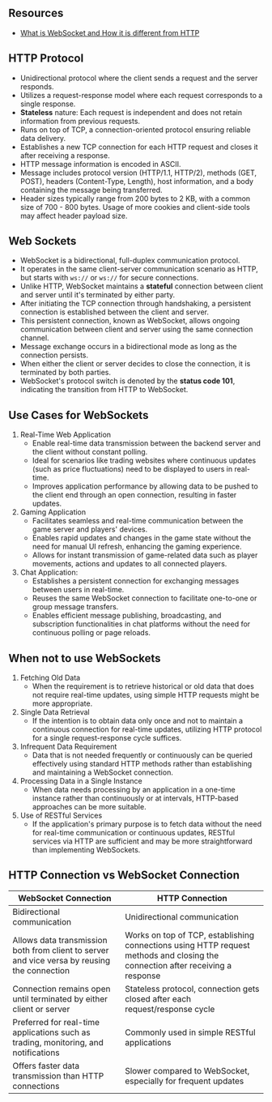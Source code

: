 ## Resources

- [What is WebSocket and How it is different from HTTP](https://www.geeksforgeeks.org/what-is-web-socket-and-how-it-is-different-from-the-http/)

## HTTP Protocol

- Unidirectional protocol where the client sends a request and the server responds.
- Utilizes a request-response model where each request corresponds to a single response.
- **Stateless** nature: Each request is independent and does not retain information from previous requests.
- Runs on top of TCP, a connection-oriented protocol ensuring reliable data delivery.
- Establishes a new TCP connection for each HTTP request and closes it after receiving a response.
- HTTP message information is encoded in ASCII.
- Message includes protocol version (HTTP/1.1, HTTP/2), methods (GET, POST), headers (Content-Type, Length), host information, and a body containing the message being transferred.
- Header sizes typically range from 200 bytes to 2 KB, with a common size of 700 - 800 bytes. Usage of more cookies and client-side tools may affect header payload size.

## Web Sockets

- WebSocket is a bidirectional, full-duplex communication protocol.
- It operates in the same client-server communication scenario as HTTP, but starts with `ws://` or `ws://` for secure connections.
- Unlike HTTP, WebSocket maintains a **stateful** connection between client and server until it's terminated by either party.
- After initiating the TCP connection through handshaking, a persistent connection is established between the client and server.
- This persistent connection, known as WebSocket, allows ongoing communication between client and server using the same connection channel.
- Message exchange occurs in a bidirectional mode as long as the connection persists.
- When either the client or server decides to close the connection, it is terminated by both parties.
- WebSocket's protocol switch is denoted by the **status code 101**, indicating the transition from HTTP to WebSocket.

## Use Cases for WebSockets

1. Real-Time Web Application
   - Enable real-time data transmission between the backend server and the client without constant polling.
   - Ideal for scenarios like trading websites where continuous updates (such as price fluctuations) need to be displayed to users in real-time.
   - Improves application performance by allowing data to be pushed to the client end through an open connection, resulting in faster updates.
2. Gaming Application
   - Facilitates seamless and real-time communication between the game server and players' devices.
   - Enables rapid updates and changes in the game state without the need for manual UI refresh, enhancing the gaming experience.
   - Allows for instant transmission of game-related data such as player movements, actions and updates to all connected players.
3. Chat Application:
   - Establishes a persistent connection for exchanging messages between users in real-time.
   - Reuses the same WebSocket connection to facilitate one-to-one or group message transfers.
   - Enables efficient message publishing, broadcasting, and subscription functionalities in chat platforms without the need for continuous polling or page reloads.

## When not to use WebSockets

1. Fetching Old Data
   - When the requirement is to retrieve historical or old data that does not require real-time updates, using simple HTTP requests might be more appropriate.
2. Single Data Retrieval
   - If the intention is to obtain data only once and not to maintain a continuous connection for real-time updates, utilizing HTTP protocol for a single request-response cycle suffices.
3. Infrequent Data Requirement
   - Data that is not needed frequently or continuously can be queried effectively using standard HTTP methods rather than establishing and maintaining a WebSocket connection.
4. Processing Data in a Single Instance
   - When data needs processing by an application in a one-time instance rather than continuously or at intervals, HTTP-based approaches can be more suitable.
5. Use of RESTful Services
   - If the application's primary purpose is to fetch data without the need for real-time communication or continuous updates, RESTful services via HTTP are sufficient and may be more straightforward than implementing WebSockets.

## HTTP Connection vs WebSocket Connection

| WebSocket Connection                                                                         | HTTP Connection                                                                                                                |
| -------------------------------------------------------------------------------------------- | ------------------------------------------------------------------------------------------------------------------------------ |
| Bidirectional communication                                                                  | Unidirectional communication                                                                                                   |
| Allows data transmission both from client to server and vice versa by reusing the connection | Works on top of TCP, establishing connections using HTTP request methods and closing the connection after receiving a response |
| Connection remains open until terminated by either client or server                          | Stateless protocol, connection gets closed after each request/response cycle                                                   |
| Preferred for real-time applications such as trading, monitoring, and notifications          | Commonly used in simple RESTful applications                                                                                   |
| Offers faster data transmission than HTTP connections                                        | Slower compared to WebSocket, especially for frequent updates                                                                  |
